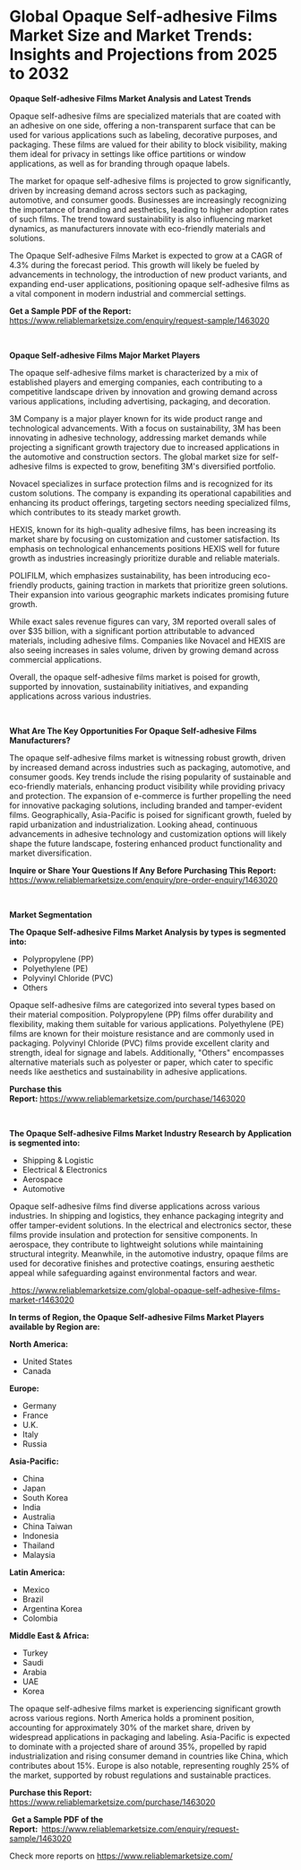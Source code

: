 <p><h1>Global Opaque Self-adhesive Films Market Size and Market Trends: Insights and Projections from 2025 to 2032</h1></p><p><strong>Opaque Self-adhesive Films Market Analysis and Latest Trends</strong></p>
<p><p>Opaque self-adhesive films are specialized materials that are coated with an adhesive on one side, offering a non-transparent surface that can be used for various applications such as labeling, decorative purposes, and packaging. These films are valued for their ability to block visibility, making them ideal for privacy in settings like office partitions or window applications, as well as for branding through opaque labels.</p><p>The market for opaque self-adhesive films is projected to grow significantly, driven by increasing demand across sectors such as packaging, automotive, and consumer goods. Businesses are increasingly recognizing the importance of branding and aesthetics, leading to higher adoption rates of such films. The trend toward sustainability is also influencing market dynamics, as manufacturers innovate with eco-friendly materials and solutions.</p><p>The Opaque Self-adhesive Films Market is expected to grow at a CAGR of 4.3% during the forecast period. This growth will likely be fueled by advancements in technology, the introduction of new product variants, and expanding end-user applications, positioning opaque self-adhesive films as a vital component in modern industrial and commercial settings.</p></p>
<p><strong>Get a Sample PDF of the Report:&nbsp;</strong> <a href="https://www.reliablemarketsize.com/enquiry/request-sample/1463020?utm_campaign=3365&utm_medium=2&utm_source=Github&utm_content=ia&utm_term=03042025&utm_id=opaque-self-adhesive-films">https://www.reliablemarketsize.com/enquiry/request-sample/1463020</a></p>
<p>&nbsp;</p>
<p><strong>Opaque Self-adhesive Films Major Market Players</strong></p>
<p><p>The opaque self-adhesive films market is characterized by a mix of established players and emerging companies, each contributing to a competitive landscape driven by innovation and growing demand across various applications, including advertising, packaging, and decoration.</p><p>3M Company is a major player known for its wide product range and technological advancements. With a focus on sustainability, 3M has been innovating in adhesive technology, addressing market demands while projecting a significant growth trajectory due to increased applications in the automotive and construction sectors. The global market size for self-adhesive films is expected to grow, benefiting 3M's diversified portfolio.</p><p>Novacel specializes in surface protection films and is recognized for its custom solutions. The company is expanding its operational capabilities and enhancing its product offerings, targeting sectors needing specialized films, which contributes to its steady market growth. </p><p>HEXIS, known for its high-quality adhesive films, has been increasing its market share by focusing on customization and customer satisfaction. Its emphasis on technological enhancements positions HEXIS well for future growth as industries increasingly prioritize durable and reliable materials.</p><p>POLIFILM, which emphasizes sustainability, has been introducing eco-friendly products, gaining traction in markets that prioritize green solutions. Their expansion into various geographic markets indicates promising future growth.</p><p>While exact sales revenue figures can vary, 3M reported overall sales of over $35 billion, with a significant portion attributable to advanced materials, including adhesive films. Companies like Novacel and HEXIS are also seeing increases in sales volume, driven by growing demand across commercial applications.</p><p>Overall, the opaque self-adhesive films market is poised for growth, supported by innovation, sustainability initiatives, and expanding applications across various industries.</p></p>
<p>&nbsp;</p>
<p><strong>What Are The Key Opportunities For Opaque Self-adhesive Films Manufacturers?</strong></p>
<p><p>The opaque self-adhesive films market is witnessing robust growth, driven by increased demand across industries such as packaging, automotive, and consumer goods. Key trends include the rising popularity of sustainable and eco-friendly materials, enhancing product visibility while providing privacy and protection. The expansion of e-commerce is further propelling the need for innovative packaging solutions, including branded and tamper-evident films. Geographically, Asia-Pacific is poised for significant growth, fueled by rapid urbanization and industrialization. Looking ahead, continuous advancements in adhesive technology and customization options will likely shape the future landscape, fostering enhanced product functionality and market diversification.</p></p>
<p><strong>Inquire or Share Your Questions If Any Before Purchasing This Report:</strong> <a href="https://www.reliablemarketsize.com/enquiry/pre-order-enquiry/1463020?utm_campaign=3365&utm_medium=2&utm_source=Github&utm_content=ia&utm_term=03042025&utm_id=opaque-self-adhesive-films">https://www.reliablemarketsize.com/enquiry/pre-order-enquiry/1463020</a></p>
<p>&nbsp;</p>
<p><strong>Market Segmentation</strong></p>
<p><strong>The Opaque Self-adhesive Films Market Analysis by types is segmented into:</strong></p>
<p><ul><li>Polypropylene (PP)</li><li>Polyethylene (PE)</li><li>Polyvinyl Chloride (PVC)</li><li>Others</li></ul></p>
<p><p>Opaque self-adhesive films are categorized into several types based on their material composition. Polypropylene (PP) films offer durability and flexibility, making them suitable for various applications. Polyethylene (PE) films are known for their moisture resistance and are commonly used in packaging. Polyvinyl Chloride (PVC) films provide excellent clarity and strength, ideal for signage and labels. Additionally, "Others" encompasses alternative materials such as polyester or paper, which cater to specific needs like aesthetics and sustainability in adhesive applications.</p></p>
<p><strong>Purchase this Report:&nbsp;</strong><a href="https://www.reliablemarketsize.com/purchase/1463020?utm_campaign=3365&utm_medium=2&utm_source=Github&utm_content=ia&utm_term=03042025&utm_id=opaque-self-adhesive-films">https://www.reliablemarketsize.com/purchase/1463020</a></p>
<p>&nbsp;</p>
<p><strong>The Opaque Self-adhesive Films Market Industry Research by Application is segmented into:</strong></p>
<p><ul><li>Shipping & Logistic</li><li>Electrical & Electronics</li><li>Aerospace</li><li>Automotive</li></ul></p>
<p><p>Opaque self-adhesive films find diverse applications across various industries. In shipping and logistics, they enhance packaging integrity and offer tamper-evident solutions. In the electrical and electronics sector, these films provide insulation and protection for sensitive components. In aerospace, they contribute to lightweight solutions while maintaining structural integrity. Meanwhile, in the automotive industry, opaque films are used for decorative finishes and protective coatings, ensuring aesthetic appeal while safeguarding against environmental factors and wear.</p></p>
<p><a href="https://www.reliablemarketsize.com/global-opaque-self-adhesive-films-market-r1463020?utm_campaign=3365&utm_medium=2&utm_source=Github&utm_content=ia&utm_term=03042025&utm_id=opaque-self-adhesive-films">&nbsp;https://www.reliablemarketsize.com/global-opaque-self-adhesive-films-market-r1463020</a></p>
<p><strong>In terms of Region, the Opaque Self-adhesive Films Market Players available by Region are:</strong></p>
<p>
    <p> <strong> North America: </strong>
        <ul>
            <li>United States</li>
            <li>Canada</li>
        </ul>
        </p> 
    <p> <strong> Europe: </strong>
        <ul>
            <li>Germany</li>
            <li>France</li>
            <li>U.K.</li>
            <li>Italy</li>
            <li>Russia</li>
        </ul>
        </p> 
    <p> <strong> Asia-Pacific: </strong>
        <ul>
            <li>China</li>
            <li>Japan</li>
            <li>South Korea</li>
            <li>India</li>
            <li>Australia</li>
            <li>China Taiwan</li>
            <li>Indonesia</li>
            <li>Thailand</li>
            <li>Malaysia</li>
        </ul>
        </p> 
    <p> <strong> Latin America: </strong>
        <ul>
            <li>Mexico</li>
            <li>Brazil</li>
            <li>Argentina Korea</li>
            <li>Colombia</li>
        </ul>
        </p> 
    <p> <strong> Middle East & Africa: </strong>
        <ul>
            <li>Turkey</li>
            <li>Saudi</li>
            <li>Arabia</li>
            <li>UAE</li>
            <li>Korea</li>
        </ul>
    </p>
    </p>
<p><p>The opaque self-adhesive films market is experiencing significant growth across various regions. North America holds a prominent position, accounting for approximately 30% of the market share, driven by widespread applications in packaging and labeling. Asia-Pacific is expected to dominate with a projected share of around 35%, propelled by rapid industrialization and rising consumer demand in countries like China, which contributes about 15%. Europe is also notable, representing roughly 25% of the market, supported by robust regulations and sustainable practices.</p></p>
<p><strong>Purchase this Report: </strong><a href="https://www.reliablemarketsize.com/purchase/1463020?utm_campaign=3365&utm_medium=2&utm_source=Github&utm_content=ia&utm_term=03042025&utm_id=opaque-self-adhesive-films">https://www.reliablemarketsize.com/purchase/1463020</a></p>
<p>&nbsp;<strong>Get a Sample PDF of the Report:&nbsp;&nbsp;</strong><a href="https://www.reliablemarketsize.com/enquiry/request-sample/1463020?utm_campaign=3365&utm_medium=2&utm_source=Github&utm_content=ia&utm_term=03042025&utm_id=opaque-self-adhesive-films">https://www.reliablemarketsize.com/enquiry/request-sample/1463020</a></p>
<p><strong></strong></p>
<p>Check more reports on <a href="https://www.reliablemarketsize.com/?utm_campaign=3365&utm_medium=2&utm_source=Github&utm_content=ia&utm_term=03042025&utm_id=opaque-self-adhesive-films">https://www.reliablemarketsize.com/</a></p>